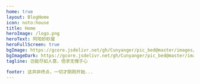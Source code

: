 ```yaml
---
home: true
layout: BlogHome
icon: noto:house
title: Home
heroImage: /logo.png
heroText: 阿阳妙妙屋
heroFullScreen: true
bgImage: https://gcore.jsdelivr.net/gh/Cunyanger/pic_bed@master/images/bg_mor_stu.png
bgImageDark: https://gcore.jsdelivr.net/gh/Cunyanger/pic_bed@master/images/bg_nig_stu.png
tagline: 岂能尽如人意，但求无愧于心

footer: 这并非终点，一切才刚刚开始...
---
```


